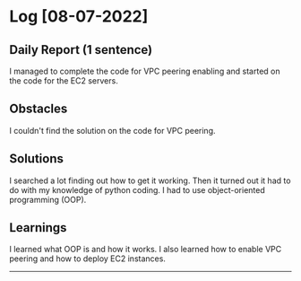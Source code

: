 # Log [08-07-2022]
 
## Daily Report (1 sentence)

I managed to complete the code for VPC peering enabling and started on the code for the EC2 servers.
 
## Obstacles

I couldn't find the solution on the code for VPC peering.  
 
## Solutions

I searched a lot finding out how to get it working. Then it turned out it had to do with my knowledge of python coding. I had to use object-oriented programming (OOP). 

## Learnings
I learned what OOP is and how it works. I also learned how to enable VPC peering and how to deploy EC2 instances. 

---